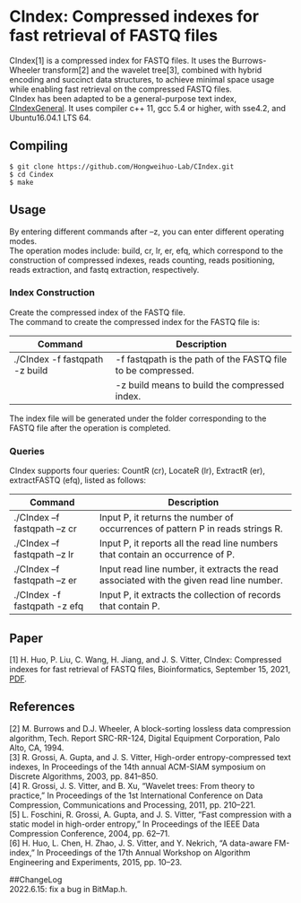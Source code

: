 # CIndex: Compressed indexes for fast retrieval of FASTQ files 
CIndex[1] is a compressed index for FASTQ files. It uses the Burrows-Wheeler transform[2] and the wavelet tree[3], combined with hybrid encoding and succinct data structures, to achieve minimal space usage while enabling fast retrieval on the compressed FASTQ files.  
CIndex has been adapted to be a general-purpose text index, [CIndexGeneral](https://github.com/Hongweihuo-Lab/CIndexGeneral). It uses compiler c++ 11, gcc 5.4 or higher, with sse4.2, and Ubuntu16.04.1 LTS 64.
## Compiling 
    $ git clone https://github.com/Hongweihuo-Lab/CIndex.git
    $ cd Cindex
    $ make
## Usage
By entering different commands after –z, you can enter different operating modes.  
The operation modes include: build, cr, lr, er, efq, which correspond to the construction of compressed indexes, reads counting, reads positioning, reads extraction, and fastq extraction, respectively.
### Index Construction
Create the compressed index of the FASTQ file.   
The command to create the compressed index for the FASTQ file is:   

| Command | Description |
| --- | --- |
|./CIndex -f fastqpath -z build |  -f fastqpath is the path of the FASTQ file to be compressed. 
  |  |   -z build means to build the compressed index.   

The index file will be generated under the folder corresponding to the FASTQ file after the operation is completed.
### Queries
CIndex supports four queries: CountR (cr), LocateR (lr), ExtractR (er), extractFASTQ (efq), listed as follows:

| Command | Description |
| --- | --- |
| ./CIndex –f fastqpath –z cr   | Input P, it returns the number of occurrences of pattern P in reads strings R. 
| ./CIndex –f fastqpath –z lr   | Input P, it reports all the read line numbers that contain an occurrence of P.
| ./CIndex –f fastqpath –z er   | Input read line number, it extracts the read associated with the given read line number.
| ./CIndex -f fastqpath -z efq  | Input P, it extracts the collection of records that contain P.

## Paper
[1] H. Huo, P. Liu, C. Wang, H. Jiang, and J. S. Vitter, CIndex: Compressed indexes for fast retrieval of FASTQ files, Bioinformatics, September 15, 2021,  [PDF](https://doi.org/10.1093/bioinformatics/btab655). 

## References
[2] M. Burrows and D.J. Wheeler, A block-sorting lossless data compression algorithm, Tech. Report SRC-RR-124, Digital Equipment Corporation, Palo Alto, CA, 1994.   
[3] R. Grossi, A. Gupta, and J. S. Vitter, High-order entropy-compressed text indexes, In Proceedings of the 14th annual ACM-SIAM symposium on Discrete Algorithms, 2003, pp. 841–850.    
[4] R. Grossi, J. S. Vitter, and B. Xu, “Wavelet trees: From theory to practice,” In Proceedings of the 1st International Conference on Data Compression, Communications and Processing, 2011, pp. 210–221.  
[5] L. Foschini, R. Grossi, A. Gupta, and J. S. Vitter, “Fast compression with a static model in high-order entropy,” In Proceedings of the IEEE Data Compression Conference, 2004, pp. 62–71.   
[6]  H. Huo, L. Chen, H. Zhao, J. S. Vitter, and Y. Nekrich, “A data-aware FM-index,” In Proceedings of the 17th Annual Workshop on Algorithm Engineering and Experiments, 2015, pp. 10–23.

##ChangeLog  
2022.6.15: fix a bug in BitMap.h.
